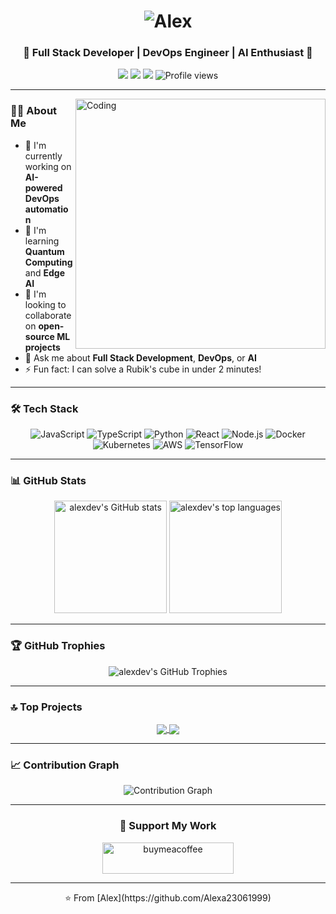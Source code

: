 <h1 align="center">
  <img src="https://raw.githubusercontent.com/alexdev/alexdev/master/name.svg" alt="Alex" />
</h1>

<h3 align="center">🚀 Full Stack Developer | DevOps Engineer | AI Enthusiast 🚀</h3>

<p align="center">
  <a href="https://www.linkedin.com/in/alexdev"><img src="https://img.shields.io/badge/-LinkedIn-0077B5?style=flat-square&logo=Linkedin&logoColor=white"/></a>
  <a href="https://twitter.com/alexdev"><img src="https://img.shields.io/badge/-Twitter-1DA1F2?style=flat-square&logo=Twitter&logoColor=white"/></a>
  <a href="mailto:alex@example.com"><img src="https://img.shields.io/badge/-Email-D14836?style=flat-square&logo=Gmail&logoColor=white"/></a>
  <img src="https://komarev.com/ghpvc/?username=alexdev&color=brightgreen" alt="Profile views" />
</p>

---

<img align="right" alt="Coding" width="400" src="https://raw.githubusercontent.com/alexdev/alexdev/master/coding.gif">

### 👨‍💻 About Me

- 🔭 I'm currently working on **AI-powered DevOps automation**
- 🌱 I'm learning **Quantum Computing** and **Edge AI**
- 👯 I'm looking to collaborate on **open-source ML projects**
- 💬 Ask me about **Full Stack Development**, **DevOps**, or **AI**
- ⚡ Fun fact: I can solve a Rubik's cube in under 2 minutes!

---

### 🛠️ Tech Stack

<p align="center">
  <img src="https://img.shields.io/badge/-JavaScript-F7DF1E?style=for-the-badge&logo=javascript&logoColor=black" alt="JavaScript" />
  <img src="https://img.shields.io/badge/-TypeScript-3178C6?style=for-the-badge&logo=typescript&logoColor=white" alt="TypeScript" />
  <img src="https://img.shields.io/badge/-Python-3776AB?style=for-the-badge&logo=python&logoColor=white" alt="Python" />
  <img src="https://img.shields.io/badge/-React-61DAFB?style=for-the-badge&logo=react&logoColor=black" alt="React" />
  <img src="https://img.shields.io/badge/-Node.js-339933?style=for-the-badge&logo=node.js&logoColor=white" alt="Node.js" />
  <img src="https://img.shields.io/badge/-Docker-2496ED?style=for-the-badge&logo=docker&logoColor=white" alt="Docker" />
  <img src="https://img.shields.io/badge/-Kubernetes-326CE5?style=for-the-badge&logo=kubernetes&logoColor=white" alt="Kubernetes" />
  <img src="https://img.shields.io/badge/-AWS-232F3E?style=for-the-badge&logo=amazon-aws&logoColor=white" alt="AWS" />
  <img src="https://img.shields.io/badge/-TensorFlow-FF6F00?style=for-the-badge&logo=tensorflow&logoColor=white" alt="TensorFlow" />
</p>

---

### 📊 GitHub Stats

<p align="center">
  <img height="180em" src="https://github-readme-stats.vercel.app/api?username=alexdev&show_icons=true&theme=radical" alt="alexdev's GitHub stats" />
  <img height="180em" src="https://github-readme-stats.vercel.app/api/top-langs/?username=alexdev&layout=compact&theme=radical" alt="alexdev's top languages" />
</p>

---

### 🏆 GitHub Trophies

<p align="center">
  <img src="https://github-profile-trophy.vercel.app/?username=alexdev&theme=darkhub&column=7" alt="alexdev's GitHub Trophies" />
</p>

---

### 🔝 Top Projects

<p align="center">
  <a href="https://github.com/alexdev/project1">
    <img align="center" src="https://github-readme-stats.vercel.app/api/pin/?username=alexdev&repo=project1&theme=radical" />
  </a>
  <a href="https://github.com/alexdev/project2">
    <img align="center" src="https://github-readme-stats.vercel.app/api/pin/?username=alexdev&repo=project2&theme=radical" />
  </a>
</p>

---

### 📈 Contribution Graph

<p align="center">
  <img src="https://activity-graph.herokuapp.com/graph?username=alexdev&theme=react-dark" alt="Contribution Graph" />
</p>

---

<h3 align="center">💖 Support My Work</h3>

<p align="center">
  <a href="https://www.buymeacoffee.com/alexdev"><img src="https://cdn.buymeacoffee.com/buttons/v2/default-yellow.png" height="50" width="210" alt="buymeacoffee" /></a>
</p>

---

<p align="center">⭐️ From [Alex](https://github.com/Alexa23061999)</p>
